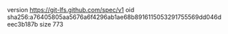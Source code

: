 version https://git-lfs.github.com/spec/v1
oid sha256:a76405805aa5676a6f4296ab1ae68b8916115053291755569dd046deec3b187b
size 773
